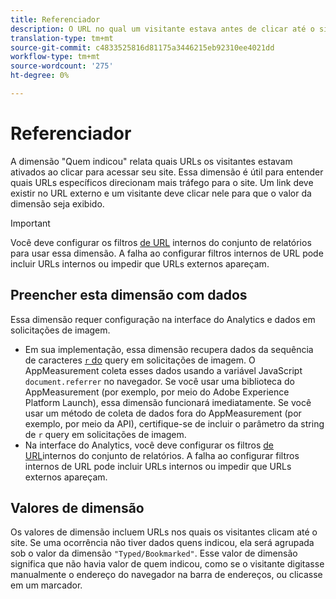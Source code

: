 ```yaml
---
title: Referenciador
description: O URL no qual um visitante estava antes de clicar até o site.
translation-type: tm+mt
source-git-commit: c4833525816d81175a3446215eb92310ee4021dd
workflow-type: tm+mt
source-wordcount: '275'
ht-degree: 0%

---
```



# Referenciador

A dimensão &quot;Quem indicou&quot; relata quais URLs os visitantes estavam ativados ao clicar para acessar seu site. Essa dimensão é útil para entender quais URLs específicos direcionam mais tráfego para o site. Um link deve existir no URL externo e um visitante deve clicar nele para que o valor da dimensão seja exibido.

>[!IMPORTANT]
>
>Você deve configurar os filtros [de URL](/help/admin/admin/internal-url-filter-admin.md) internos do conjunto de relatórios para usar essa dimensão. A falha ao configurar filtros internos de URL pode incluir URLs internos ou impedir que URLs externos apareçam.

## Preencher esta dimensão com dados

Essa dimensão requer configuração na interface do Analytics e dados em solicitações de imagem.

* Em sua implementação, essa dimensão recupera dados da sequência de caracteres [`r` do](/help/implement/validate/query-parameters.md) query em solicitações de imagem. O AppMeasurement coleta esses dados usando a variável JavaScript `document.referrer` no navegador. Se você usar uma biblioteca do AppMeasurement (por exemplo, por meio do Adobe Experience Platform Launch), essa dimensão funcionará imediatamente. Se você usar um método de coleta de dados fora do AppMeasurement (por exemplo, por meio da API), certifique-se de incluir o parâmetro da string de `r` query em solicitações de imagem.
* Na interface do Analytics, você deve configurar os filtros [de URL](/help/admin/admin/internal-url-filter-admin.md)internos do conjunto de relatórios. A falha ao configurar filtros internos de URL pode incluir URLs internos ou impedir que URLs externos apareçam.

## Valores de dimensão

Os valores de dimensão incluem URLs nos quais os visitantes clicam até o site. Se uma ocorrência não tiver dados quens indicou, ela será agrupada sob o valor da dimensão `"Typed/Bookmarked"`. Esse valor de dimensão significa que não havia valor de quem indicou, como se o visitante digitasse manualmente o endereço do navegador na barra de endereços, ou clicasse em um marcador.
